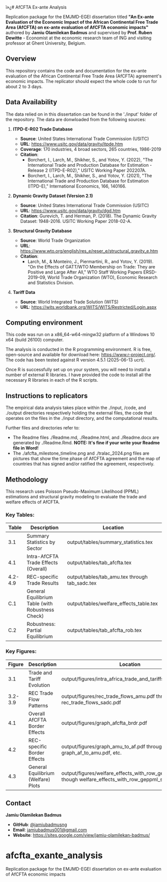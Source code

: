 ﻿
ï»¿# AfCFTA Ex-ante Analysis

Replication package for the EMJMD-EGEI dissertation titled **"An Ex-ante Evaluation of the Economic Impact of the African Continental Free Trade Area (AfCFTA) on ex-ante evaluation of AfCFTA economic impacts"** authored by **Jamiu Olamilekan Badmus** and supervised by **Prof. Ruben Dewitte** - Economist at the economic research team of ING and visiting professor at Ghent University, Belgium. 

## Overview

This repository contains the code and documentation for the ex-ante evaluation of the African Continental Free Trade Area (AfCFTA) agreement's economic impacts. The replicator should expect the whole code to run for about 2 to 3 days.

## Data Availability

The data relied on in this dissertation can be found in the './input' folder of the repository. The data are donwloaded from the following sources:

1. **ITPD-E-R02 Trade Database**
   - **Source**: United States International Trade Commission (USITC)
   - **URL**: https://www.usitc.gov/data/gravity/itpde.htm
   - **Coverage**: 170 industries, 4 broad sectors, 265 countries, 1986-2019
   - **Citation**: 
     - Borchert, I., Larch, M., Shikher, S., and Yotov, Y. (2022), "The International Trade and Production Database for Estimation - Release 2 (ITPD-E-R02)," USITC Working Paper 202207A.
     - Borchert, I., Larch, M., Shikher, S., and Yotov, Y. (2021), "The International Trade and Production Database for Estimation (ITPD-E)," International Economics, 166, 140166.

2. **Dynamic Gravity Dataset (Version 2.1)**
   - **Source**: United States International Trade Commission (USITC)
   - **URL**: https://www.usitc.gov/data/gravity/dgd.htm
   - **Citation**: Gurevich, T. and Herman, P. (2018). The Dynamic Gravity Dataset: 1948-2016. USITC Working Paper 2018-02-A.

3. **Structural Gravity Database**
   - **Source**: World Trade Organization
   - **URL**: https://www.wto.org/english/res_e/reser_e/structural_gravity_e.htm
   - **Citation**:
      - Larch, M., & Monteiro, J., Piermartini, R., and Yotov, Y. (2019). "On the Effects of GATT/WTO Membership on Trade: They are Positive and Large After All," WTO Staff Working Papers ERSD-2019-09, World Trade Organization (WTO), Economic Research and Statistics Division.

4. **Tariff Data**
   - **Source**: World Integrated Trade Solution (WITS)
   - **URL**: https://wits.worldbank.org/WITS/WITS/Restricted/Login.aspx


## Computing environment

This code was run on a x86_64-w64-mingw32 platform of a Windows 10 x64 (build 26100) computer. 

The analysis is conducted in the R programming environment. R is free, open-source and available for download here: https://www.r-project.org/. The code has been tested against R version 4.5.1 (2025-06-13 ucrt).

Once R is successfully set up on your system, you will need to install a number of external R libraries. I have provided the code to install all the necessary R libraries in each of the R scripts.

## Instructions to replicators

The empirical data analysis takes place within the ./input, /code, and ./output directories respectively holding the external files, the code that operates on the files in the ./input directory, and the computational results. 

Further files and directories refer to: 

- The Readme files ./Readme.md, ./Readme.html, and ./Readme.docx are generated by ./Readme.Rmd. **NOTE: It's fine if your write your Readme file in Word!**
- The  ./afcfta_milestone_timeline.png and ./tralac_2024.png files are pictures that show the time phase of AfCFTA agreement and the map of countries that has signed and/or ratified the agreement, respectively.  

## Methodology

This research uses Poisson Pseudo-Maximum Likelihood (PPML) estimations and structural gravity modeling to evaluate the trade and welfare effects of AfCFTA.

### Key Tables:

| Table | Description | Location |
|-------|-------------|----------|
| 3.1 | Summary Statistics by Sector | output/tables/summary_statistics.tex |
| 4.1 | Intra-AfCFTA Trade Effects (Overall) | output/tables/tab_afcfta.tex |
| 4.2-4.9 | REC-specific Trade Results | output/tables/tab_amu.tex through tab_sadc.tex |
| C.1 | General Equilibrium Table (with Robustness Check) | output/tables/welfare_effects_table.tex |
| C.2 | Robustness: Partial Equilibrium | output/tables/tab_afcfta_rob.tex |

### Key Figures:

| Figure | Description | Location |
|--------|-------------|----------|
| 3.1 | Trade and Tariff Evolution | output/figures/intra_africa_trade_and_tariffs_combined.pdf |
| 3.2-3.9 | REC Trade Flow Patterns | output/figures/rec_trade_flows_amu.pdf through rec_trade_flows_sadc.pdf |
| 4.1 | Overall AfCFTA Border Effects | output/figures/graph_afcfta_brdr.pdf |
| 4.2 | REC-specific Border Effects | output/figures/graph_amu_to_af.pdf through graph_af_to_amu.pdf, etc. |
| 4.3 | General Equilibrium (Welfare) Plots | output/figures/welfare_effects_with_row_geppml_agri.pdf though welfare_effects_with_row_geppml_struc.pdf |


## Contact

**Jamiu Olamilekan Badmus**
- **GitHub**: [@jamiubadmusng](https://github.com/jamiubadmusng)
- **Email**: jamiubadmus001@gmail.com
- **Website**: https://sites.google.com/view/jamiu-olamilekan-badmus/

# afcfta_exante_analysis
Replication package for the EMJMD-EGEI dissertation on ex-ante evaluation of AfCFTA economic impacts


